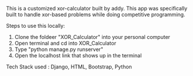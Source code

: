 This is a customized xor-calculator built by addy. 
This app was specifically built to handle xor-based problems while doing competitive programming.

Steps to use this locally: 

1. Clone the foldeer "XOR_Calculator" into your personal computer
2. Open terminal and cd into XOR_Calculator
3. Type "python manage.py runserver"
4. Open the localhost link that shows up in the terminal

Tech Stack used : Django, HTML, Bootstrap, Python

